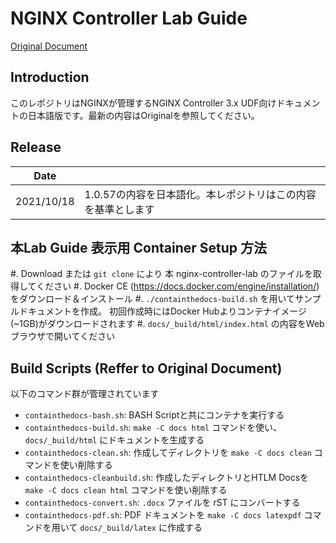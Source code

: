 NGINX Controller Lab Guide
==========================

[Original Document](https://github.com/nginxinc/nginx-controller-lab)

Introduction
------------

このレポジトリはNGINXが管理するNGINX Controller 3.x UDF向けドキュメントの日本語版です。最新の内容はOriginalを参照してください。

Release
------------

|Date||
|----|----|
|2021/10/18| 1.0.57の内容を日本語化。本レポジトリはこの内容を基準とします|


本Lab Guide 表示用 Container Setup 方法
-----

#. Download または `git clone` により 本 nginx-controller-lab のファイルを取得してください
#. Docker CE (https://docs.docker.com/engine/installation/) をダウンロード＆インストール
#. `./containthedocs-build.sh` を用いてサンプルドキュメントを作成。 初回作成時にはDocker Hubよりコンテナイメージ(~1GB)がダウンロードされます
#. `docs/_build/html/index.html` の内容をWebブラウザで開いてください

Build Scripts (Reffer to Original Document)
-------------

以下のコマンド群が管理されています

- `containthedocs-bash.sh`: BASH Scriptと共にコンテナを実行する
- `containthedocs-build.sh`: `make -C docs html` コマンドを使い、 `docs/_build/html` にドキュメントを生成する
- `containthedocs-clean.sh`: 作成してディレクトリを `make -C docs clean` コマンドを使い削除する
- `containthedocs-cleanbuild.sh`: 作成したディレクトリとHTLM Docsを `make -C docs clean html` コマンドを使い削除する
- `containthedocs-convert.sh`: `.docx` ファイルを rST にコンバートする
- `containthedocs-pdf.sh`: PDF ドキュメントを `make -C docs latexpdf` コマンドを用いて `docs/_build/latex` に作成する

